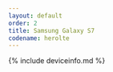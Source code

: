 ```yaml
---
layout: default
order: 2
title: Samsung Galaxy S7
codename: herolte
---
```


{% include deviceinfo.md %}
